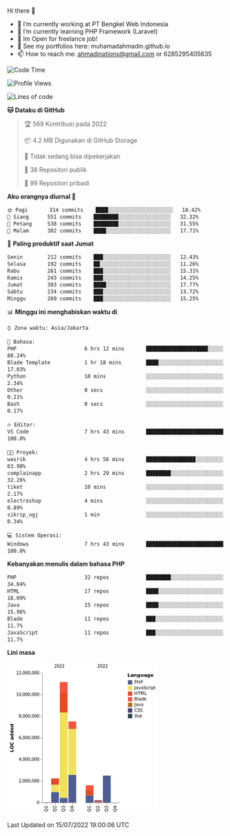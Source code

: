 Hi there 👋

- 🔭 I’m currently working at PT Bengkel Web Indonesia
- 🌱 I’m currently learning PHP Framework (Laravel)
- 📂 Im Open for freelance job!
- 🧷 See my portfolios here: muhamadahmadin.github.io
- 📫 How to reach me: ahmadinations@gmail.com or 6285295405635


<!--START_SECTION:waka-->
![Code Time](http://img.shields.io/badge/Code%20Time-0%20secs-blue)

![Profile Views](http://img.shields.io/badge/Profil%20dilihat-0-blue)

![Lines of code](https://img.shields.io/badge/Sejak%20Hello%20World%20aku%20telah%20menulis-25%20Million%20baris%20kode-blue)

**🐱 Dataku di GitHub** 

> 🏆 569 Kontribusi pada 2022
 > 
> 📦 4.2 MB Digunakan di GitHub Storage 
 > 
> 🚫 Tidak sedang bisa dipekerjakan
 > 
> 📜 38 Repositori publik 
 > 
> 🔑 99 Repositori pribadi  
 > 
**Aku orangnya diurnal 🐤** 

```text
🌞 Pagi       314 commits    ████░░░░░░░░░░░░░░░░░░░░░   18.42% 
🌆 Siang      551 commits    ████████░░░░░░░░░░░░░░░░░   32.32% 
🌃 Petang     538 commits    ████████░░░░░░░░░░░░░░░░░   31.55% 
🌙 Malam      302 commits    ████░░░░░░░░░░░░░░░░░░░░░   17.71%

```
📅 **Paling produktif saat Jumat** 

```text
Senin        212 commits    ███░░░░░░░░░░░░░░░░░░░░░░   12.43% 
Selasa       192 commits    ██░░░░░░░░░░░░░░░░░░░░░░░   11.26% 
Rabu         261 commits    ███░░░░░░░░░░░░░░░░░░░░░░   15.31% 
Kamis        243 commits    ███░░░░░░░░░░░░░░░░░░░░░░   14.25% 
Jumat        303 commits    ████░░░░░░░░░░░░░░░░░░░░░   17.77% 
Sabtu        234 commits    ███░░░░░░░░░░░░░░░░░░░░░░   13.72% 
Minggu       260 commits    ███░░░░░░░░░░░░░░░░░░░░░░   15.25%

```


📊 **Minggu ini menghabiskan waktu di** 

```text
⌚︎ Zona waktu: Asia/Jakarta

💬 Bahasa: 
PHP                      6 hrs 12 mins       ████████████████████░░░░░   80.24% 
Blade Template           1 hr 18 mins        ████░░░░░░░░░░░░░░░░░░░░░   17.03% 
Python                   10 mins             ░░░░░░░░░░░░░░░░░░░░░░░░░   2.34% 
Other                    0 secs              ░░░░░░░░░░░░░░░░░░░░░░░░░   0.21% 
Bash                     0 secs              ░░░░░░░░░░░░░░░░░░░░░░░░░   0.17%

🔥 Editor: 
VS Code                  7 hrs 43 mins       █████████████████████████   100.0%

🐱‍💻 Proyek: 
wasrik                   4 hrs 56 mins       ████████████████░░░░░░░░░   63.98% 
complainapp              2 hrs 29 mins       ████████░░░░░░░░░░░░░░░░░   32.26% 
tiket                    10 mins             ░░░░░░░░░░░░░░░░░░░░░░░░░   2.17% 
electroshop              4 mins              ░░░░░░░░░░░░░░░░░░░░░░░░░   0.89% 
sikrip_ugj               1 min               ░░░░░░░░░░░░░░░░░░░░░░░░░   0.34%

💻 Sistem Operasi: 
Windows                  7 hrs 43 mins       █████████████████████████   100.0%

```

**Kebanyakan menulis dalam bahasa PHP** 

```text
PHP                      32 repos            ████████░░░░░░░░░░░░░░░░░   34.04% 
HTML                     17 repos            ████░░░░░░░░░░░░░░░░░░░░░   18.09% 
Java                     15 repos            ████░░░░░░░░░░░░░░░░░░░░░   15.96% 
Blade                    11 repos            ███░░░░░░░░░░░░░░░░░░░░░░   11.7% 
JavaScript               11 repos            ███░░░░░░░░░░░░░░░░░░░░░░   11.7%

```


**Lini masa**

![Chart not found](https://raw.githubusercontent.com/MuhamadAhmadin/MuhamadAhmadin/master/charts/bar_graph.png) 


 Last Updated on 15/07/2022 19:00:06 UTC
<!--END_SECTION:waka-->
